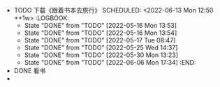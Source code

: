 - TODO 下载《跟着书本去旅行》
  SCHEDULED: <2022-06-13 Mon 12:50 ++1w>
  :LOGBOOK:
  * State "DONE" from "TODO" [2022-05-16 Mon 13:53]
  * State "DONE" from "TODO" [2022-05-16 Mon 13:54]
  * State "DONE" from "TODO" [2022-05-17 Tue 08:47]
  * State "DONE" from "TODO" [2022-05-25 Wed 14:37]
  * State "DONE" from "TODO" [2022-05-30 Mon 13:23]
  * State "DONE" from "TODO" [2022-06-06 Mon 17:34]
  :END:
- DONE 看书
-
